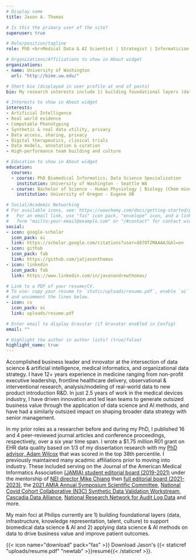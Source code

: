 ```yaml
---
# Display name
title: Jason A. Thomas

# Is this the primary user of the site?
superuser: true

# Role/position/tagline
role: PhD <br>Medical Data & AI Scientist | Strategist | Informatician | Tech lead - Senior Data & AI Scientist - Philips

# Organizations/Affiliations to show in About widget
organizations:
- name: University of Washington
  url: "http://bime.uw.edu/"

# Short bio (displayed in user profile at end of posts)
bio: My research interests include 1) building foundational layers (data, infrastructure, knowledge representation, talent, culture) to support biomedical data science and 2) applying data science & AI methods on data to drive business value and improve patient outcomes.

# Interests to show in About widget
interests:
- Artificial Intelligence
- Real world evidence
- Computable Phenotyping
- Synthetic & real data utility, privacy
- Data access, sharing, privacy
- Digital therapeutics, clinical trials
- Data models, annotation & curation
- High-performance team building and culture

# Education to show in About widget
education:
  courses:
  - course: PhD Biomedical Informatics; Data Science Specialization
    institution: University of Washington - Seattle WA
  - course: Bachelor of Science - Human Physiology | Biology (Chem minor)
    institution: University of Oregon - Eugene OR

# Social/Academic Networking
# For available icons, see: https://wowchemy.com/docs/getting-started/page-builder/#icons
#   For an email link, use "fas" icon pack, "envelope" icon, and a link in the
#   form "mailto:your-email@example.com" or "/#contact" for contact widget.
social:
- icon: google-scholar
  icon_pack: ai
  link: https://scholar.google.com/citations?user=d870T2MAAAAJ&hl=en
- icon: github
  icon_pack: fab
  link: https://github.com/jatjasonthomas
- icon: linkedin
  icon_pack: fab
  link: https://www.linkedin.com/in/jasonandrewthomas/

# Link to a PDF of your resume/CV.
# To use: copy your resume to `static/uploads/resume.pdf`, enable `ai` icons in `params.toml`, 
# and uncomment the lines below.
- icon: cv
  icon_pack: ai
  link: uploads/resume.pdf

# Enter email to display Gravatar (if Gravatar enabled in Config)
email: ""

# Highlight the author in author lists? (true/false)
highlight_name: true
---
```

Accomplished business leader and innovator at the intersection of data science & artificial intelligence, medical informatics, and organizational data strategy. I have 12+ years experience in medicine ranging from non-profit executive leadership, frontline healthcare delivery, observational & interventional research, analysis/modeling of real-world data to new product introduction R&D. In just 2.5 years of work in the medical devices industry, I have driven innovation and led lean teams to generate outsized business value through the application of data science and AI methods, and have had a similarly outsized impact on shaping broader data strategy with senior management.

In my prior roles as a researcher before and during my PhD, I published 16 and 4 peer-reviewed journal articles and conference proceedings, respectively, over a six year time span. I wrote a $1.75 million R01 grant on EHR data quality based on 1/3 of my dissertation research with my [PhD advisor, Adam Wilcox](https://scholar.google.com/citations?hl=en&user=O6GOa0AAAAAJ&view_op=list_works&sortby=pubdate) that was scored in the top 38th percentile. I previously maintained many acadmic affiliations prior to moving into industry. These included serving on the Journal of the American Medical Informatics Association [(JAMIA) student editorial board (2019-2021)](https://web.archive.org/web/20200620122644/https://academic.oup.com/jamia/pages/Editorial_Board) under the mentorship of [NEI director Mike Chiang](https://www.nei.nih.gov/about/nei-leadership/michael-f-chiang-md) then [full editorial board (2021-2023)](https://web.archive.org/web/20221119055542/https://academic.oup.com/jamia/pages/Editorial_Board), the [2021 AMIA Annual Symposium Scientific Committee](https://web.archive.org/web/20220706155014/https://amia.org/education-events/amia-2021-annual-symposium/scientific-program-committee), [National Covid Cohort Collaborative (N3C) Synthetic Data Validation Workstream](https://web.archive.org/web/20220128204111/https://covid.cd2h.org/N3C_synthetic_data), [Cascadia Data Alliance](https://www.fredhutch.org/en/about/about-the-hutch/institutional-partners-collaborations/cascadia-data-alliance.html), [National Research Network for Audit Log Data](https://cliir.ucsf.edu/portfolio/national-research-network-ehr-audit-log-data) and more.

My main foci at Philips currently are 1) building foundational layers (data, infrastructure, knowledge representation, talent, culture) to support biomedical data science & AI and 2) applying data science & AI methods on data to drive business value and improve patient outcomes.

{{< icon name="download" pack="fas" >}} Download Jason's {{< staticref "uploads/resume.pdf" "newtab" >}}resumé{{< /staticref >}}.
